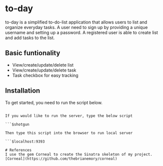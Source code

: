 # to-day
to-day is a simplified to-do-list application that allows users to list and organize everyday tasks. A user need to sign up by providing a unique username and setting up a password. A registered user is able to create list and add tasks to the list.

## Basic funtionality
- View/create/update/delete list
- View/create/update/delete task
- Task checkbox for easy tracking

## Installation
To get started, you need to run the script below.

```$ bundle install

If you would like to run the server, type the below script

```$shotgun

Then type this script into the browser to run local server

```$localhost:9393

# References
I use the gem Corneal to create the Sinatra skeleton of my project. 
[Corneal](https://github.com/thebrianemory/corneal)
